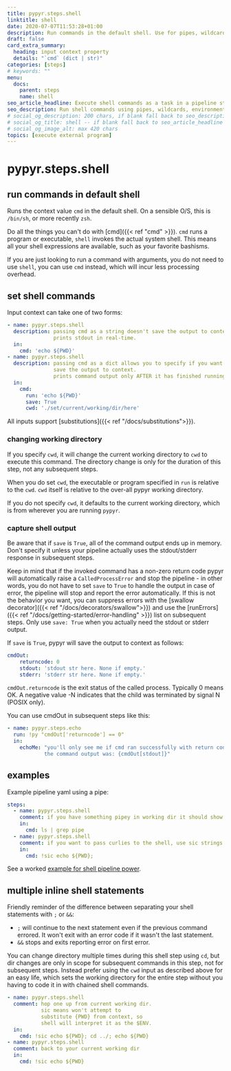 ```yaml
---
title: pypyr.steps.shell
linktitle: shell
date: 2020-07-07T11:53:28+01:00
description: Run commands in the default shell. Use for pipes, wildcards, $ENVs, \~
draft: false
card_extra_summary:
  heading: input context property
  details: "`cmd` (dict | str)"
categories: [steps]
# keywords: ""
menu:
  docs:
    parent: steps
    name: shell
seo_article_headline: Execute shell commands as a task in a pipeline step.
seo_description: Run shell commands using pipes, wildcards, environment variables and \~ expansion for home in a task-runner pipeline.
# social_og_description: 200 chars, if blank fall back to seo_description then description
# social_og_title: shell -- if blank fall back to seo_article_headline > .Title. Max 70 chars
# social_og_image_alt: max 420 chars
topics: [execute external program]
---
```

# pypyr.steps.shell
## run commands in default shell
Runs the context value `cmd` in the default shell. On a sensible O/S, this is 
`/bin/sh`, or more recently `zsh`.

Do all the things you can't do with [cmd]({{< ref "cmd" >}}). `cmd` runs a 
program or executable, `shell` invokes the actual system shell. This means
all your shell expressions are available, such as your favorite bashisms.

If you are just looking to run a command with arguments, you do not need to use
`shell`, you can use `cmd` instead, which will incur less processing overhead. 

## set shell commands
Input context can take one of two forms:

```yaml
- name: pypyr.steps.shell
  description: passing cmd as a string doesn't save the output to context.
               prints stdout in real-time.
  in:
    cmd: 'echo ${PWD}'
- name: pypyr.steps.shell
  description: passing cmd as a dict allows you to specify if you want to
               save the output to context.
               prints command output only AFTER it has finished running.
  in:
    cmd:
      run: 'echo ${PWD}'
      save: True
      cwd: './set/current/working/dir/here'
```

All inputs support [substitutions]({{< ref "/docs/substitutions">}}).

### changing working directory
If you specify `cwd`, it will change the current working directory to `cwd` to 
execute this command. The directory change is only for the duration of this 
step, not any subsequent steps.

When you do set `cwd`, the executable or program specified in `run` is relative 
to the `cwd`. `cwd` itself is relative to the over-all pypyr working directory.

If you do not specify `cwd`, it defaults to the current working directory, 
which is from wherever you are running `pypyr`.

### capture shell output
Be aware that if `save` is `True`, all of the command output ends up in
memory. Don't specify it unless your pipeline actually uses the stdout/stderr
response in subsequent steps.

Keep in mind that if the invoked command has a non-zero return code pypyr will 
automatically raise a `CalledProcessError` and stop the pipeline - in other 
words, you do not have to set `save` to `True` to handle the output in
case of error, the pipeline will stop and report the error automatically. If 
this is not the behavior you want, you can suppress errors with the 
[swallow decorator]({{< ref "/docs/decorators/swallow">}}) and use the 
[runErrors]({{< ref "/docs/getting-started/error-handling" >}}) list on 
subsequent steps. Only use `save: True` when you actually need the stdout or 
stderr output.

If `save` is `True`, pypyr will save the output to context as follows:

```yaml
cmdOut:
    returncode: 0
    stdout: 'stdout str here. None if empty.'
    stderr: 'stderr str here. None if empty.'
```

`cmdOut.returncode` is the exit status of the called process. Typically
0 means OK. A negative value -N indicates that the child was terminated
by signal N (POSIX only).

You can use cmdOut in subsequent steps like this:

```yaml
- name: pypyr.steps.echo
  run: !py "cmdOut['returncode'] == 0"
  in:
    echoMe: "you'll only see me if cmd ran successfully with return code 0.
            the command output was: {cmdOut[stdout]}"
```

## examples
Example pipeline yaml using a pipe:

```yaml
steps:
  - name: pypyr.steps.shell
    comment: if you have something pipey in working dir it should show up
    in:
      cmd: ls | grep pipe
  - name: pypyr.steps.shell
    comment: if you want to pass curlies to the shell, use sic strings
    in:
      cmd: !sic echo ${PWD};
```

See a worked [example for shell pipeline power](https://github.com/pypyr/pypyr-example/tree/master/pipelines/shell.yaml).

## multiple inline shell statements
Friendly reminder of the difference between separating your shell statements
with `;` or `&&`:

-   `;` will continue to the next statement even if the previous command
    errored. It won't exit with an error code if it wasn't the last
    statement.
-   `&&` stops and exits reporting error on first error.

You can change directory multiple times during this shell step using
`cd`, but dir changes are only in scope for subsequent commands in this
step, not for subsequent steps. Instead prefer using the `cwd` input as
described above for an easy life, which sets the working directory for
the entire step without you having to code it in with chained shell
commands.

```yaml
- name: pypyr.steps.shell
  comment: hop one up from current working dir.
           sic means won't attempt to 
           substitute {PWD} from context, so
           shell will interpret it as the $ENV.
  in:
    cmd: !sic echo ${PWD}; cd ../; echo ${PWD}
- name: pypyr.steps.shell
  comment: back to your current working dir
  in:
    cmd: !sic echo ${PWD}
```
